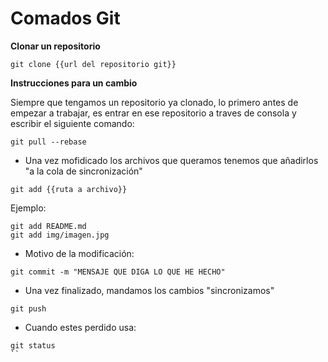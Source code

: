 # Comados Git

**Clonar un repositorio**
```
git clone {{url del repositorio git}}

```
**Instrucciones para un cambio**

Siempre que tengamos un repositorio ya clonado, lo primero antes de empezar a trabajar, es entrar en ese repositorio a traves de consola y escribir el siguiente comando:

```
git pull --rebase
```

- Una vez mofidicado los archivos que queramos tenemos que añadirlos "a la cola de sincronización"

```
git add {{ruta a archivo}}
```
Ejemplo:
```
git add README.md
git add img/imagen.jpg
```
- Motivo de la modificación:
```
git commit -m "MENSAJE QUE DIGA LO QUE HE HECHO"
```
- Una vez finalizado, mandamos los cambios "sincronizamos"
```
git push
```

- Cuando estes perdido usa:
```
git status
``
